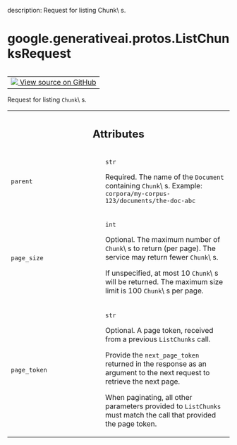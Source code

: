 description: Request for listing Chunk\ s.

<div itemscope itemtype="http://developers.google.com/ReferenceObject">
<meta itemprop="name" content="google.generativeai.protos.ListChunksRequest" />
<meta itemprop="path" content="Stable" />
</div>

# google.generativeai.protos.ListChunksRequest

<!-- Insert buttons and diff -->

<table class="tfo-notebook-buttons tfo-api nocontent" align="left">
<td>
  <a target="_blank" href="https://github.com/googleapis/google-cloud-python/tree/main/packages/google-ai-generativelanguage/google/ai/generativelanguage_v1beta/types/retriever_service.py#L724-L761">
    <img src="https://www.tensorflow.org/images/GitHub-Mark-32px.png" />
    View source on GitHub
  </a>
</td>
</table>



Request for listing ``Chunk``\ s.

<!-- Placeholder for "Used in" -->




<!-- Tabular view -->
 <table class="responsive fixed orange">
<colgroup><col width="214px"><col></colgroup>
<tr><th colspan="2"><h2 class="add-link">Attributes</h2></th></tr>

<tr>
<td>

`parent`<a id="parent"></a>

</td>
<td>

`str`

Required. The name of the ``Document`` containing
``Chunk``\ s. Example:
``corpora/my-corpus-123/documents/the-doc-abc``

</td>
</tr><tr>
<td>

`page_size`<a id="page_size"></a>

</td>
<td>

`int`

Optional. The maximum number of ``Chunk``\ s to return (per
page). The service may return fewer ``Chunk``\ s.

If unspecified, at most 10 ``Chunk``\ s will be returned.
The maximum size limit is 100 ``Chunk``\ s per page.

</td>
</tr><tr>
<td>

`page_token`<a id="page_token"></a>

</td>
<td>

`str`

Optional. A page token, received from a previous
``ListChunks`` call.

Provide the ``next_page_token`` returned in the response as
an argument to the next request to retrieve the next page.

When paginating, all other parameters provided to
``ListChunks`` must match the call that provided the page
token.

</td>
</tr>
</table>



